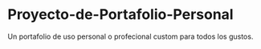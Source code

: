 # Proyecto-de-Portafolio-Personal
Un portafolio de uso personal o profecional custom para todos los gustos.
